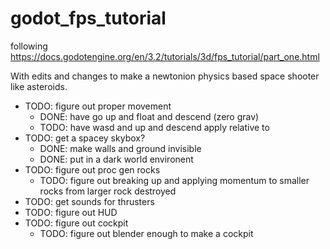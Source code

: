 # godot_fps_tutorial
following https://docs.godotengine.org/en/3.2/tutorials/3d/fps_tutorial/part_one.html

With edits and changes to make a newtonion physics based space shooter like asteroids.

- TODO: figure out proper movement
    - DONE: have go up and float and descend (zero grav)
    - TODO: have wasd and up and descend apply relative to 
- TODO: get a spacey skybox?
    - DONE: make walls and ground invisible
    - DONE: put in a dark world environent
- TODO: figure out proc gen rocks
   - TODO: figure out breaking up and applying momentum to smaller rocks from larger rock destroyed
- TODO: get sounds for thrusters
- TODO: figure out HUD
- TODO: figure out cockpit
    - TODO: figure out blender enough to make a cockpit
